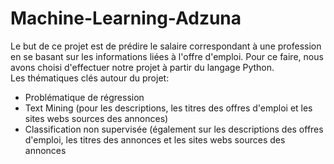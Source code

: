 # Machine-Learning-Adzuna
Le but de ce projet est de prédire le salaire correspondant à une profession en se basant sur les informations liées à l'offre d'emploi. Pour ce faire, nous avons choisi d'effectuer notre projet à partir du langage Python.  
Les thématiques clés autour du projet:  
  * Problématique de régression
  * Text Mining (pour les descriptions, les titres des offres d'emploi et les sites webs sources des annonces)
  * Classification non supervisée (également sur les descriptions des offres d'emploi, les titres des annonces et les sites webs sources des annonces
